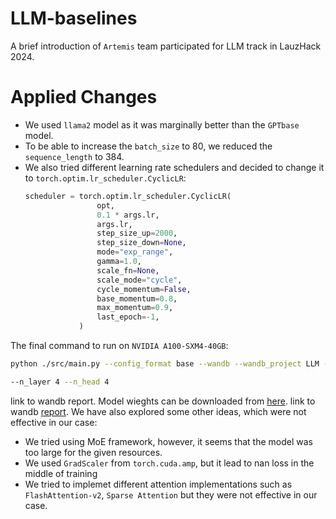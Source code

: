 # LLM-baselines

A brief introduction of `Artemis` team participated for LLM track in LauzHack 2024.

# Applied Changes

- We used `llama2` model as it was marginally better than the `GPTbase` model.
- To be able to increase the `batch_size` to 80, we reduced the `sequence_length` to 384.
- We also tried different learning rate schedulers and decided to change it to `torch.optim.lr_scheduler.CyclicLR`:
    ```python
    scheduler = torch.optim.lr_scheduler.CyclicLR(
                    opt,
                    0.1 * args.lr,
                    args.lr,
                    step_size_up=2000,
                    step_size_down=None,
                    mode="exp_range",
                    gamma=1.0,
                    scale_fn=None,
                    scale_mode="cycle",
                    cycle_momentum=False,
                    base_momentum=0.8,
                    max_momentum=0.9,
                    last_epoch=-1,
                )
    ```

The final command to run on `NVIDIA A100-SXM4-40GB`:
```sh
python ./src/main.py --config_format base --wandb --wandb_project LLM --model llama2 --seed 123 --batch_size 80  --sequence_length 384

--n_layer 4 --n_head 4
```
link to wandb report.
Model wieghts can be downloaded from [here](https://drive.google.com/drive/folders/1BDzHfSDK2o2LcwYCVEatGHgD1w6g4TL1?usp=sharing).
link to wandb [report](https://api.wandb.ai/links/hokarami/mzioc2ef).
We have also explored some other ideas, which were not effective in our case:
- We tried using MoE framework, however, it seems that the model was too large for the given resources.
- We used `GradScaler` from `torch.cuda.amp`, but it lead to nan loss in the middle of training
- We tried to implemet different attention implementations such as `FlashAttention-v2`, `Sparse Attention` but they were not effective in our case.